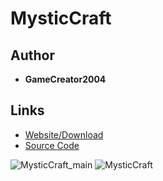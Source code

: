<detail>

# MysticCraft
  
>
  
## Author 
- **GameCreator2004** 

## Links
- [Website/Download](https://gc2k4-studio.itch.io/mysticcraft)  
- [Source Code](https://github.com/GameCreator2004/mysticcraft)  

![MysticCraft_main](https://github.com/masato462/Minicraft-Rebuild-and-Mod-Archives/blob/master/minicraft_archives/Minicraft%20Mods/Alecraft/screenshot/mysticcraft_main.png)
![MysticCraft](https://github.com/masato462/Minicraft-Rebuild-and-Mod-Archives/blob/master/minicraft_archives/Minicraft%20Mods/Alecraft/screenshot/mysticcraft.png)
</detail>
<p>

<detail>
